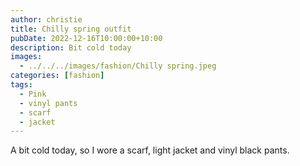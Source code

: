 ```yaml
---
author: christie
title: Chilly spring outfit
pubDate: 2022-12-16T10:00:00+10:00
description: Bit cold today
images:
  - ../../../images/fashion/Chilly spring.jpeg
categories: [fashion]
tags:
  - Pink
  - vinyl pants
  - scarf
  - jacket
---
```


A bit cold today, so I wore a scarf, light jacket and vinyl black pants.
